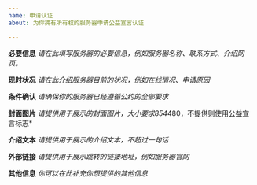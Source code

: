 ```yaml
---
name: 申请认证
about: 为你拥有所有权的服务器申请公益宣言认证

---
```


**必要信息**
*请在此填写服务器的必要信息，例如服务器名称、联系方式、介绍网页。*

**现时状况**
*请在此介绍服务器目前的状况，例如在线情况、申请原因*

**条件确认**
*请确保你的服务器已经遵循公约的全部要求*

**封面图片**
*请提供用于展示的封面图片，大小要求854*480，不提供则使用公益宣言标志*

**介绍文本**
*请提供用于展示的介绍文本，不超过一句话*

**外部链接**
*请提供用于展示跳转的链接地址，例如服务器官网*

**其他信息**
*你可以在此补充你想提供的其他信息*
